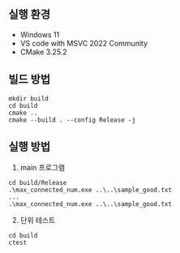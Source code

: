## 실행 환경
- Windows 11
- VS code with MSVC 2022 Community
- CMake 3.25.2

## 빌드 방법
```
mkdir build
cd build
cmake ..
cmake --build . --config Release -j 
```

## 실행 방법
1. main 프로그램
```
cd build/Release
.\max_connected_num.exe ..\..\sample_good.txt
...
.\max_connected_num.exe ..\..\sample_good.txt
```

2. 단위 테스트
```
cd build
ctest
```